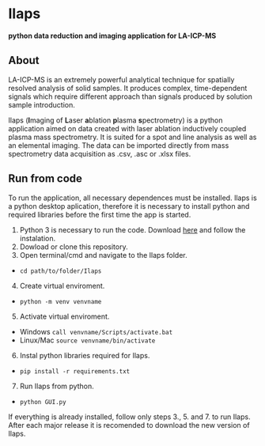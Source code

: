 # Ilaps
**python data reduction and imaging application for LA-ICP-MS**

## About
LA-ICP-MS is an extremely powerful analytical technique for spatially resolved analysis of solid samples. It produces complex, time-dependent signals which require different approach than signals produced by solution sample introduction. 

Ilaps (**I**maging of **L**aser **a**blation **p**lasma **s**pectrometry) is a python application aimed on data created with laser ablation inductively coupled plasma mass spectrometry. It is suited for a spot and line analysis as well as an elemental imaging. The data can be imported directly from mass spectrometry data acquisition as .csv, .asc or .xlsx files.

## Run from code 
To run the application, all necessary dependences must be installed. Ilaps is a python desktop aplication, therefore it is necessary to install python and required libraries before the first time the app is started.

1. Python 3 is necessary to run the code. Download [here](https://www.python.org/downloads/) and follow the instalation.
2. Dowload or clone this repository.
3. Open terminal/cmd and navigate to the Ilaps folder.
  * `cd path/to/folder/Ilaps`
4. Create virtual enviroment. 
  * `python -m venv venvname`
5. Activate virtual enviroment. 
  * Windows `call venvname/Scripts/activate.bat`
  * Linux/Mac `source venvname/bin/activate`
6. Instal python libraries required for Ilaps.
  * `pip install -r requirements.txt`
7. Run Ilaps from python.
  * `python GUI.py`

If everything is already installed, follow only steps 3., 5. and 7. to run Ilaps. 
After each major release it is recomended to download the new version of Ilaps.
